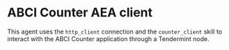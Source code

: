 # ABCI Counter AEA client

This agent uses the `http_client` connection 
and the `counter_client` skill
to interact with the ABCI Counter application through a Tendermint node. 
